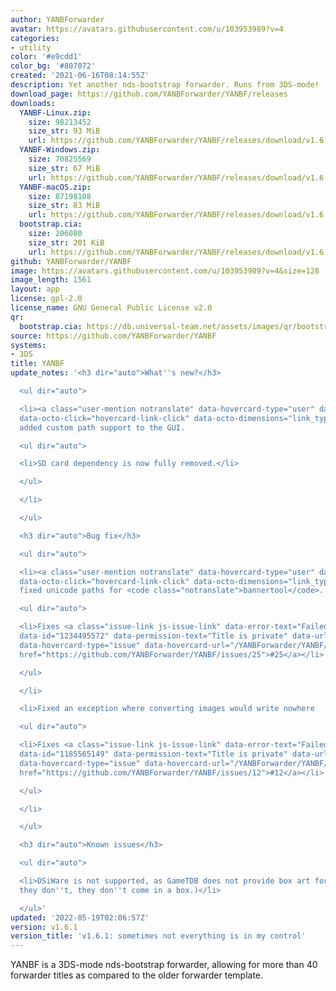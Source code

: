 ```yaml
---
author: YANBForwarder
avatar: https://avatars.githubusercontent.com/u/103953989?v=4
categories:
- utility
color: '#e9cdd1'
color_bg: '#807072'
created: '2021-06-16T08:14:55Z'
description: Yet another nds-bootstrap forwarder. Runs from 3DS-mode!
download_page: https://github.com/YANBForwarder/YANBF/releases
downloads:
  YANBF-Linux.zip:
    size: 98213452
    size_str: 93 MiB
    url: https://github.com/YANBForwarder/YANBF/releases/download/v1.6.1/YANBF-Linux.zip
  YANBF-Windows.zip:
    size: 70825569
    size_str: 67 MiB
    url: https://github.com/YANBForwarder/YANBF/releases/download/v1.6.1/YANBF-Windows.zip
  YANBF-macOS.zip:
    size: 87198108
    size_str: 83 MiB
    url: https://github.com/YANBForwarder/YANBF/releases/download/v1.6.1/YANBF-macOS.zip
  bootstrap.cia:
    size: 206080
    size_str: 201 KiB
    url: https://github.com/YANBForwarder/YANBF/releases/download/v1.6.1/bootstrap.cia
github: YANBForwarder/YANBF
image: https://avatars.githubusercontent.com/u/103953989?v=4&size=128
image_length: 1561
layout: app
license: gpl-2.0
license_name: GNU General Public License v2.0
qr:
  bootstrap.cia: https://db.universal-team.net/assets/images/qr/bootstrap-cia.png
source: https://github.com/YANBForwarder/YANBF
systems:
- 3DS
title: YANBF
update_notes: '<h3 dir="auto">What''s new?</h3>

  <ul dir="auto">

  <li><a class="user-mention notranslate" data-hovercard-type="user" data-hovercard-url="/users/spitzeqc/hovercard"
  data-octo-click="hovercard-link-click" data-octo-dimensions="link_type:self" href="https://github.com/spitzeqc">@spitzeqc</a>:
  added custom path support to the GUI.

  <ul dir="auto">

  <li>SD card dependency is now fully removed.</li>

  </ul>

  </li>

  </ul>

  <h3 dir="auto">Bug fix</h3>

  <ul dir="auto">

  <li><a class="user-mention notranslate" data-hovercard-type="user" data-hovercard-url="/users/Epicpkmn11/hovercard"
  data-octo-click="hovercard-link-click" data-octo-dimensions="link_type:self" href="https://github.com/Epicpkmn11">@Epicpkmn11</a>:
  fixed unicode paths for <code class="notranslate">bannertool</code>.

  <ul dir="auto">

  <li>Fixes <a class="issue-link js-issue-link" data-error-text="Failed to load title"
  data-id="1234495572" data-permission-text="Title is private" data-url="https://github.com/YANBForwarder/YANBF/issues/25"
  data-hovercard-type="issue" data-hovercard-url="/YANBForwarder/YANBF/issues/25/hovercard"
  href="https://github.com/YANBForwarder/YANBF/issues/25">#25</a></li>

  </ul>

  </li>

  <li>Fixed an exception where converting images would write nowhere

  <ul dir="auto">

  <li>Fixes <a class="issue-link js-issue-link" data-error-text="Failed to load title"
  data-id="1185565149" data-permission-text="Title is private" data-url="https://github.com/YANBForwarder/YANBF/issues/12"
  data-hovercard-type="issue" data-hovercard-url="/YANBForwarder/YANBF/issues/12/hovercard"
  href="https://github.com/YANBForwarder/YANBF/issues/12">#12</a></li>

  </ul>

  </li>

  </ul>

  <h3 dir="auto">Known issues</h3>

  <ul dir="auto">

  <li>DSiWare is not supported, as GameTDB does not provide box art for them (of course
  they don''t, they don''t come in a box.)</li>

  </ul>'
updated: '2022-05-19T02:06:57Z'
version: v1.6.1
version_title: 'v1.6.1: sometimes not everything is in my control'
---
```

YANBF is a 3DS-mode nds-bootstrap forwarder, allowing for more than 40 forwarder titles as compared to the older forwarder template.